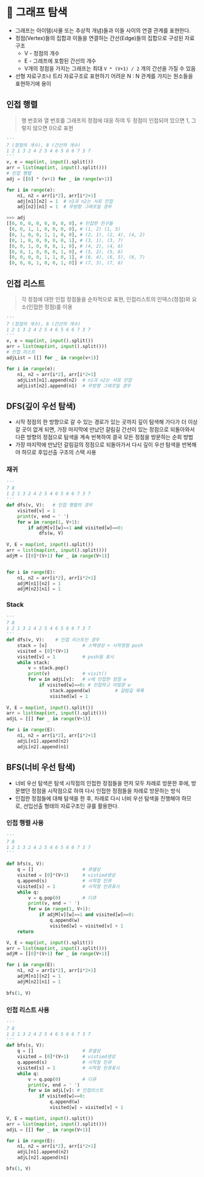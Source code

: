 # 🌱 그래프 탐색

- 그래프는 아이템(사물 또는 추상적 개념)들과 이들 사이의 연결 관계를 표현한다.
- 정점(Vertex)들의 집합과 이들을 연결하는 간선(Edge)들의 집합으로 구성된 자료 구조
  - V - 정점의 개수
  - E - 그래프에 포함된 간선의 개수
  - V개의 정점을 가지는 그래프는 최대 `V * (V+1) / 2` 개의 간선을 가질 수 있음
- 선형 자료구조나 트리 자료구조로 표현하기 어려운 N : N 관계를 가지는 원소들을 표현하기에 용이



## 인접 행렬

> 행 번호와 열 번호를 그래프의 정점에 대응 하여 두 정점이 인접되어 있으면 1, 그렇지 않으면 0으로 표현

```python
'''
7 (정점의 개수), 8 (간선의 개수)
1 2 1 3 2 4 2 5 4 6 5 6 6 7 3 7
'''
v, e = map(int, input().split())
arr = list(map(int, input().split()))
# 인접 행렬
adj = [[0] * (v+1) for _ in range(v+1)]

for i in range(e):
    n1, n2 = arr[i*2], arr[i*2+1]
    adj[n1][n2] = 1	 # n1과 n2는 서로 인접
    adj[n2][n1] = 1  # 무방향 그래프일 경우

>>> adj
[[0, 0, 0, 0, 0, 0, 0, 0], # 인접한 친구들
 [0, 0, 1, 1, 0, 0, 0, 0], # (1, 2) (1, 3)
 [0, 1, 0, 0, 1, 1, 0, 0], # (2, 1), (2, 4), (4, 2)
 [0, 1, 0, 0, 0, 0, 0, 1], # (3, 1), (3, 7)
 [0, 0, 1, 0, 0, 0, 1, 0], # (4, 2), (4, 6)
 [0, 0, 1, 0, 0, 0, 1, 0], # (5, 2), (5, 6)
 [0, 0, 0, 0, 1, 1, 0, 1], # (6, 4), (6, 5), (6, 7)
 [0, 0, 0, 1, 0, 0, 1, 0]] # (7, 3), (7, 6)
```

## 인접 리스트

> 각 정점에 대한 인접 정점들을 순차적으로 표현, 인접리스트의 인덱스(정점)와 요소(인접한 정점)를 이용

```python
'''
7 (정점의 개수), 8 (간선의 개수)
1 2 1 3 2 4 2 5 4 6 5 6 6 7 3 7
'''
v, e = map(int, input().split())
arr = list(map(int, input().split()))
# 인접 리스트
adjList = [[] for _ in range(v+1)]

for i in range(e):
    n1, n2 = arr[i*2], arr[i*2+1]  
    adjList[n1].append(n2)  # n1과 n2는 서로 인접
    adjList[n2].append(n1)  # 무방향 그래프일 경우
```



## DFS(깊이 우선 탐색)

- 시작 정점의 한 방향으로 갈 수 있는 경로가 있는 곳까지 깊이 탐색해 가다가 더 이상 갈 곳이 없게 되면, 가장 마지막에 만났던 갈림길 간선이 있는 정점으로 되돌아와서 다른 방향의 정점으로 탐색을 계속 반복하여 결국 모든 정점을 방문하는 순회 방법
- 가장 마지막에 만났던 갈림길의 정점으로 되돌아가서 다시 깊이 우선 탐색을 반복해야 하므로 후입선출 구조의 스택 사용

### 재귀

```python
'''
7 8
1 2 1 3 2 4 2 5 4 6 5 6 6 7 3 7
'''
def dfs(v, V):   # 인접 행렬의 경우
    visited[v] = 1
    print(v, end = ' ')
    for w in range(1, V+1):
        if adjM[v][w]==1 and visited[w]==0:
            dfs(w, V)
            
V, E = map(int, input().split())
arr = list(map(int, input().split()))
adjM = [[0]*(V+1) for _ in range(V+1)]


for i in range(E):
    n1, n2 = arr[i*2], arr[i*2+1]
    adjM[n1][n2] = 1
    adjM[n2][n1] = 1
```

### Stack

```python
'''
7 8
1 2 1 3 2 4 2 5 4 6 5 6 6 7 3 7
'''
def dfs(v, V):    # 인접 리스트인 경우
    stack = [v]             # 스택생성 + 시작정점 push
    visited = [0]*(V+1)
    visited[v] = 1          # push됨 표시
    while stack:
        v = stack.pop()
        print(v)            # visit()
        for w in adjL[v]:   # v에 인접한 정점 w
            if visited[w]==0: # 인접하고 미방문 w
                stack.append(w)         # 갈림길 목록
                visited[w] = 1
                
V, E = map(int, input().split())
arr = list(map(int, input().split()))
adjL = [[] for _ in range(V+1)]

for i in range(E):
    n1, n2 = arr[i*2], arr[i*2+1]  
    adjL[n1].append(n2)
    adjL[n2].append(n1)
```



## BFS(너비 우선 탐색)

- 너비 우선 탐색은 탐색 시작점의 인접한 정점들을 먼저 모두 차례로 방문한 후에, 방문했던 정점을 시작점으로 하여 다시 인접한 정점들을 차례로 방문하는 방식
- 인접한 정점들에 대해 탐색을 한 후, 차례로 다시 너비 우선 탐색을 진행해야 하므로, 선입선출 형태의 자료구조인 큐를 활용한다.

### 인접 행렬 사용

```python
'''
7 8
1 2 1 3 2 4 2 5 4 6 5 6 6 7 3 7
'''

def bfs(s, V):
    q = []                  # 큐샐성
    visited = [0]*(V+1)     # vistied생성
    q.append(s)             # 시작점 인큐
    visited[s] = 1          # 시작점 인큐표시
    while q:
        v = q.pop(0)        # 디큐
        print(v, end = ' ')
        for w in range(1, V+1):
            if adjM[v][w]==1 and visited[w]==0:
                q.append(w)
                visited[w] = visited[v] + 1
    return

V, E = map(int, input().split())
arr = list(map(int, input().split()))
adjM = [[0]*(V+1) for _ in range(V+1)]

for i in range(E):
    n1, n2 = arr[i*2], arr[i*2+1]
    adjM[n1][n2] = 1
    adjM[n2][n1] = 1
    
bfs(1, V)
```

### 인접 리스트 사용

```PYTHON
'''
7 8
1 2 1 3 2 4 2 5 4 6 5 6 6 7 3 7
'''
def bfs(s, V):
    q = []                  # 큐샐성
    visited = [0]*(V+1)     # vistied생성
    q.append(s)             # 시작점 인큐
    visited[s] = 1          # 시작점 인큐표시
    while q:
        v = q.pop(0)        # 디큐
        print(v, end = ' ')
        for w in adjL[v]: # 인접리스트
            if visited[w]==0:
                q.append(w)
                visited[w] = visited[v] + 1

V, E = map(int, input().split())
arr = list(map(int, input().split()))
adjL = [[] for _ in range(V+1)]

for i in range(E):
    n1, n2 = arr[i*2], arr[i*2+1]
    adjL[n1].append(n2)
    adjL[n2].append(n1)

bfs(1, V)
```

